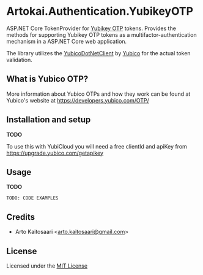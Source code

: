 # Artokai.Authentication.YubikeyOTP

ASP.NET Core TokenProvider for [Yubikey OTP](https://www.yubico.com/products/yubikey-hardware/) tokens. Provides the methods for supporting Yubikey OTP tokens as a multifactor-authentication mechanism in a ASP.NET Core web application.

The library utilizes the [YubicoDotNetClient](https://github.com/Yubico/yubico-dotnet-client) by [Yubico](https://www.yubico.com) for the actual token validation.

## What is Yubico OTP?

More information about Yubico OTPs and how they work can be found at Yubico's website at https://developers.yubico.com/OTP/

## Installation and setup

**TODO**

To use this with YubiCloud you will need a free clientId and apiKey from https://upgrade.yubico.com/getapikey


## Usage

**TODO**

```
TODO: CODE EXAMPLES
```

## Credits

- Arto Kaitosaari &lt;arto.kaitosaari@gmail.com&gt;

## License

Licensed under the [MIT License](LICENSE)
